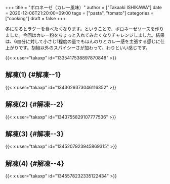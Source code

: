 +++
title = "ボロネーゼ（カレー風味）"
author = ["Takaaki ISHIKAWA"]
date = 2020-12-06T21:20:00+09:00
tags = ["pasta", "tomato"]
categories = ["cooking"]
draft = false
+++

冬になるとラグーを食べたくなります。ということで、ボロネーゼソースを作りました。今回はカレー粉をちょっと入れてみたくなりチャレンジしました。結果は、6皿分に対して小さじ1程度の量でもほんのりとカレー感を主張する感じに仕上がりです。胡椒以外のスパイシーさが加わって、わりといい感じです。  

{{< x user="takaxp" id="1335417538897870848" >}}  


## 解凍(1) {#解凍--1}

{{< x user="takaxp" id="1343029373046116352" >}}  


## 解凍(2) {#解凍--2}

{{< x user="takaxp" id="1343755829107777536" >}}  


## 解凍(3) {#解凍--3}

{{< x user="takaxp" id="1345207923945869315" >}}  


## 解凍(4) {#解凍--4}

{{< x user="takaxp" id="1345578232335122434" >}}
